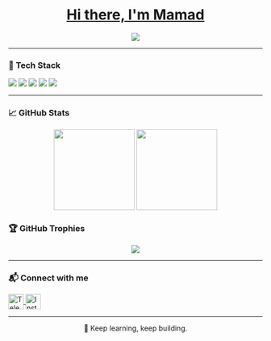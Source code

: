 <h1 align="center">
  <a href="https://github.com/MamadNematy">Hi there, I'm Mamad</a>
</h1>

<p align="center">
  <a href="https://github.com/MamadNematy">
    <img src="https://readme-typing-svg.demolab.com?font=Fira+Code&size=22&duration=3500&pause=1000&color=36BCF7&center=true&vCenter=true&multiline=true&width=600&height=70&lines=Frontend+Learner+from+Iran;Passionate+about+React,+TypeScript+%26+Web+UI%2FUX"/>
  </a>
</p>


---

### 🚀 Tech Stack

<p align="left">
  <img src="https://img.shields.io/badge/HTML5-E34F26?style=for-the-badge&logo=html5&logoColor=white"/>
  <img src="https://img.shields.io/badge/CSS3-1572B6?style=for-the-badge&logo=css3&logoColor=white"/>
  <img src="https://img.shields.io/badge/JavaScript-F7DF1E?style=for-the-badge&logo=javascript&logoColor=black"/>
  <img src="https://img.shields.io/badge/React-20232A?style=for-the-badge&logo=react&logoColor=61DAFB"/>
  <img src="https://img.shields.io/badge/TypeScript-007ACC?style=for-the-badge&logo=typescript&logoColor=white"/>
</p>

---

### 📈 GitHub Stats

<p align="center">
  <img src="https://github-readme-stats.vercel.app/api?username=MamadNematy&show_icons=true&theme=tokyonight" height="160"/>
  <img src="https://github-readme-stats.vercel.app/api/top-langs/?username=MamadNematy&layout=compact&theme=tokyonight" height="160"/>
</p>

### 🏆 GitHub Trophies

<p align="center">
  <img src="https://github-profile-trophy.vercel.app/?username=MamadNematy&theme=algolia&row=1&column=6"/>
</p>

---

### 📬 Connect with me

<p align="left">
  <a href="https://t.me/invincible_mamad" target="_blank">
    <img align="center" src="https://img.icons8.com/color/48/telegram-app--v1.png" alt="Telegram" height="30" width="30" />
  </a>
  <a href="https://instagram.com/mh.nematy_" target="_blank">
    <img align="center" src="https://raw.githubusercontent.com/rahuldkjain/github-profile-readme-generator/master/src/images/icons/Social/instagram.svg" alt="Instagram" height="30" width="30" />
  </a>
</p>

---

<p align="center">
  🧠 Keep learning, keep building.
</p>
